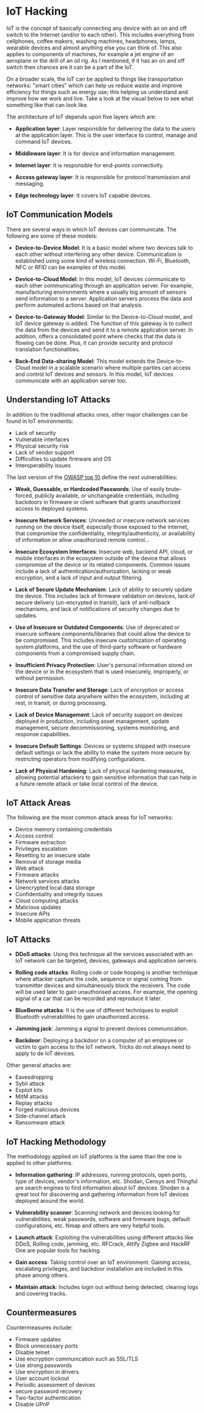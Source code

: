 # IoT Hacking

IoT is the concept of basically connecting any device with an on and off switch to the Internet (and/or to each other). This includes everything from cellphones, coffee makers, washing machines, headphones, lamps, wearable devices and almost anything else you can think of. This also applies to components of machines, for example a jet engine of an aeroplane or the drill of an oil rig. As I mentioned, if it has an on and off switch then chances are it can be a part of the IoT.

On a broader scale, the IoT can be applied to things like transportation networks: "smart cities" which can help us reduce waste and improve efficiency for things such as energy use; this helping us understand and improve how we work and live. Take a look at the visual below to see what something like that can look like.

The architecture of IoT depends upon five layers which are:

* **Application layer**: Layer responsible for delivering the data to the users at the application layer. This is the user interface to control, manage and command IoT devices.

* **Middleware layer**: It is for device and information management.

* **Internet layer**: It is responsible for end-points connectivity.

* **Access gateway layer**: It is responsible for protocol transmission and messaging.

* **Edge technology layer**: It covers IoT capable devices.

## IoT Communication Models

There are several ways in which IoT devices can communicate. The following are some of these models:

* **Device-to-Device Model**: It is a basic model where two devices talk to each other without interfering any other device. Communication is established using some kind of wireless connection. Wi-Fi, Bluetooth, NFC or RFID can be examples of this model.

* **Device-to-Cloud Model**: In this model, IoT devices communicate to each other communicating through an application server. For example, manufacturing environments where a usually big amount of sensors send information to a server. Application servers process the data and perform automated actions based on that analysis. 

* **Device-to-Gateway Model**: Similar to the Device-to-Cloud model, and IoT device gateway is added. The function of this gateway is to collect the data from the devices and send it to a remote application server. In addition, offers a consolidated point where checks that the data is flowing can be done. Plus, it can provide security and protocol translation functionalities.

* **Back-End Data-sharing Model**: This model extends the Device-to-Cloud model in a scalable scenario where multiple parties can access and control IoT devices and sensors. In this model, IoT devices communicate with an application server too.

## Understanding IoT Attacks

In addition to the traditional attacks ones, other major challenges can be found in IoT environments:

* Lack of security
* Vulnerable interfaces
* Physical security risk
* Lack of vendor support
* Difficulties to update firmware and OS
* Interoperability issues

The last version of the [OWASP top 10](https://owasp.org/www-pdf-archive/OWASP-IoT-Top-10-2018-final.pdf) define the next vulnerabilities:

* **Weak, Guessable, or Hardcoded Passwords**: Use of easily brute-forced, publicly available, or unchangeable credentials, including backdoors in firmware or client software that grants unauthorized access to deployed systems.

* **Insecure Network Services**: Unneeded or insecure network services running on the device itself, especially those exposed to the internet, that compromise the confidentiality, integrity/authenticity, or availability of information or allow unauthorized remote control...

* **Insecure Ecosystem Interfaces**: Insecure web, backend API, cloud, or mobile interfaces in the ecosystem outside of the device that allows compromise of the device or its related components. Common issues include a lack of authentication/authorization, lacking or weak encryption, and a lack of input and output filtering.
    
* **Lack of Secure Update Mechanism**: Lack of ability to securely update the device. This includes lack of firmware validation on devices, lack of secure delivery (un-encrypted in transit), lack of anti-rollback mechanisms, and lack of notifications of security changes due to updates.

* **Use of Insecure or Outdated Components**: Use of deprecated or insecure software components/libraries that could allow the device to be compromised. This includes insecure customization of operating system platforms, and the use of third-party software or hardware components from a compromised supply chain.

* **Insufficient Privacy Protection**: User's personal information stored on the device or in the ecosystem that is used insecurely, improperly, or without permission.

* **Insecure Data Transfer and Storage**: Lack of encryption or access control of sensitive data anywhere within the ecosystem, including at rest, in transit, or during processing.

* **Lack of Device Management**: Lack of security support on devices deployed in production, including asset management, update management, secure decommissioning, systems monitoring, and response capabilities.

* **Insecure Default Settings**: Devices or systems shipped with insecure default settings or lack the ability to make the system more secure by restricting operators from modifying configurations.

* **Lack of Physical Hardening**: Lack of physical hardening measures, allowing potential attackers to gain sensitive information that can help in a future remote attack or take local control of the device.

## IoT Attack Areas

The following are the most common attack areas for IoT networks:

* Device memory containing credentials
* Access control
* Firmware extraction
* Privileges escalation
* Resetting to an insecure state
* Removal of storage media
* Web attack
* Firmware attacks
* Network services attacks
* Unencrypted local data storage
* Confidentiality and integrity issues
* Cloud computing attacks
* Malicious updates
* Insecure APIs
* Mobile application threats

## IoT Attacks

* **DDoS attacks**: Using this technique all the services associated with an IoT network can be targeted, devices, gateways and application servers.

* **Rolling code attacks**: Rolling code or code hooping is another technique where attacker capture the code, sequence or signal coming from transmitter devices and simultaneously block the receivers. The code will be used later to gain unauthorised access. For example, the opening signal of a car that can be recorded and reproduce it later.

* **BlueBorne attacks**: It is the use of different techniques to exploit Bluetooth vulnerabilities to gain unauthorised access.

* **Jamming jack**: Jamming a signal to prevent devices communication.

* **Backdoor**: Deploying a backdoor on a computer of an employee or victim to gain access to the IoT network. Tricks do not always need to apply to de IoT devices.

Other general attacks are:

* Eavesdropping
* Sybil attack
* Exploit kits
* MitM attacks
* Replay attacks
* Forged malicious devices
* Side-channel attack
* Ransomware attack

## IoT Hacking Methodology

The methodology applied on IoT platforms is the same than the one is applied to other platforms.

* **Information gathering**: IP addresses, running protocols, open ports, type of devices, vendor's information, etc. Shodan, Censys and Thingful are search engines to find information about IoT devices. Shodan is a great tool for discovering and gathering information from IoT devices deployed around the world.

* **Vulnerability scanner**: Scanning network and devices looking for vulnerabilities, weak passwords, software and firmware bugs, default configurations, etc. Nmap and others are very helpful tools.

* **Launch attack**: Exploiting the vulnerabilities using different attacks like DDoS, Rolling code, jamming, etc. RFCrack, Attify Zigbee and HackRF One are popular tools for hacking.

* **Gain access**: Taking control over an IoT environment. Gaining access, escalating privileges, and backdoor installation are included in this phase among others.

* **Maintain attack**: Includes login out without being detected, clearing logs and covering tracks.

## Countermeasures

Countermeasures include:

* Firmware updates
* Block unnecessary ports
* Disable telnet
* Use encryption communication such as SSL/TLS
* Use strong passwords
* Use encryption in drivers
* User account lockout
* Periodic assessment of devices
* secure password recovery
* Two-factor authentication
* Disable UPnP
